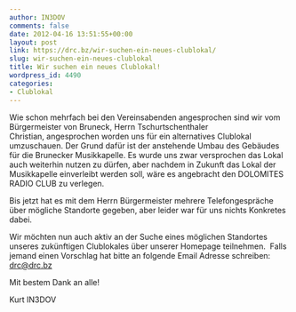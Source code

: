 ```yaml
---
author: IN3DOV
comments: false
date: 2012-04-16 13:51:55+00:00
layout: post
link: https://drc.bz/wir-suchen-ein-neues-clublokal/
slug: wir-suchen-ein-neues-clublokal
title: Wir suchen ein neues Clublokal!
wordpress_id: 4490
categories:
- Clublokal
---
```


Wie schon mehrfach bei den Vereinsabenden angesprochen sind wir vom Bürgermeister von Bruneck, Herrn Tschurtschenthaler Christian, angesprochen worden uns für ein alternatives Clublokal umzuschauen. Der Grund dafür ist der anstehende Umbau des Gebäudes für die Brunecker Musikkapelle. Es wurde uns zwar versprochen das Lokal auch weiterhin nutzen zu dürfen, aber nachdem in Zukunft das Lokal der Musikkapelle einverleibt werden soll, wäre es angebracht den DOLOMITES RADIO CLUB zu verlegen.

Bis jetzt hat es mit dem Herrn Bürgermeister mehrere Telefongespräche über mögliche Standorte gegeben, aber leider war für uns nichts Konkretes dabei. 

Wir möchten nun auch aktiv an der Suche eines möglichen Standortes unseres zukünftigen Clublokales über unserer Homepage teilnehmen.  Falls jemand einen Vorschlag hat bitte an folgende Email Adresse schreiben: [drc@drc.bz](mailto:drc@drc.bz)

Mit bestem Dank an alle!

Kurt IN3DOV
